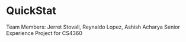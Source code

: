 # QuickStat
Team Members: Jerret Stovall, Reynaldo Lopez, Ashish Acharya
Senior Experience Project for CS4360
